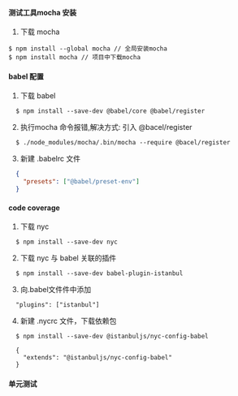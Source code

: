 #### 测试工具mocha 安装

  1. 下载 mocha
  ```
  $ npm install --global mocha // 全局安装mocha
  $ npm install mocha // 项目中下载mocha
  ```

#### babel 配置

  1. 下载 babel
  ```
    $ npm install --save-dev @babel/core @babel/register
  ```
  2. 执行mocha 命令报错,解决方式: 引入 @bacel/register
  ```
    $ ./node_modules/mocha/.bin/mocha --require @bacel/register
  ```
  3. 新建 .babelrc 文件
  ```JSON
    {
      "presets": ["@babel/preset-env"]
    }
  ```

#### code coverage

  1. 下载 nyc
  ```
    $ npm install --save-dev nyc
  ``` 
  2.  下载 nyc 与 babel 关联的插件
  ```
    $ npm install --save-dev babel-plugin-istanbul
  ```
  3. 向.babel文件件中添加
  ```
    "plugins": ["istanbul"]
  ```
  4. 新建 .nycrc 文件，下载依赖包
  ```
    $ npm install --save-dev @istanbuljs/nyc-config-babel
  ```

  ```
    {
      "extends": "@istanbuljs/nyc-config-babel"
    }
  ```

#### 单元测试


